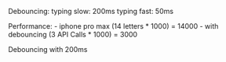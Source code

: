 Debouncing: 
    typing slow: 200ms
    typing fast: 50ms

Performance:
    - iphone pro max (14 letters * 1000) = 14000
    - with debouncing (3 API Calls * 1000) = 3000


Debouncing with 200ms